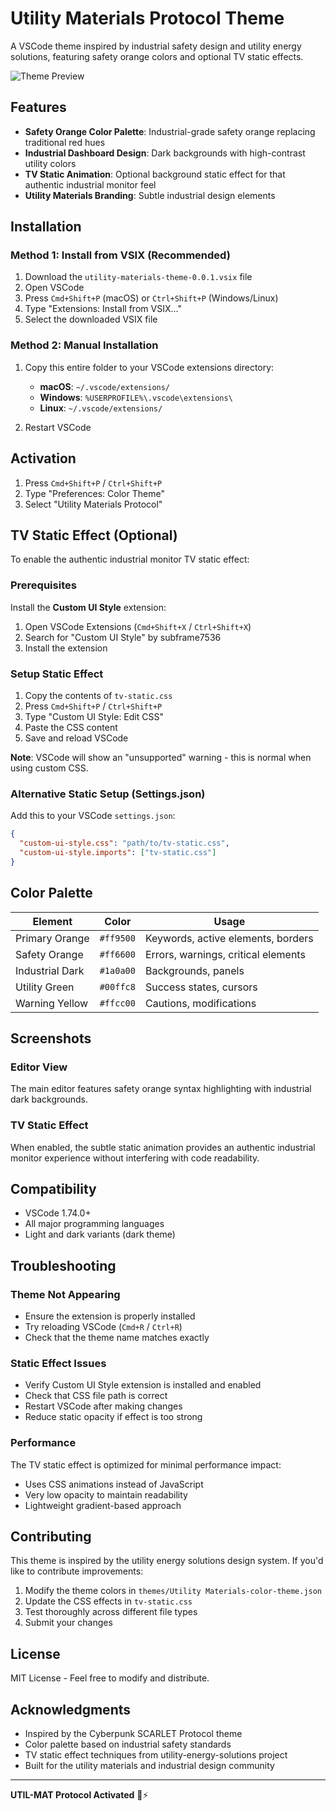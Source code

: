# Utility Materials Protocol Theme

A VSCode theme inspired by industrial safety design and utility energy solutions, featuring safety orange colors and optional TV static effects.

![Theme Preview](https://img.shields.io/badge/theme-utility--materials-ff9500)

## Features

- **Safety Orange Color Palette**: Industrial-grade safety orange replacing traditional red hues
- **Industrial Dashboard Design**: Dark backgrounds with high-contrast utility colors
- **TV Static Animation**: Optional background static effect for that authentic industrial monitor feel
- **Utility Materials Branding**: Subtle industrial design elements

## Installation

### Method 1: Install from VSIX (Recommended)

1. Download the `utility-materials-theme-0.0.1.vsix` file
2. Open VSCode
3. Press `Cmd+Shift+P` (macOS) or `Ctrl+Shift+P` (Windows/Linux)
4. Type "Extensions: Install from VSIX..."
5. Select the downloaded VSIX file

### Method 2: Manual Installation

1. Copy this entire folder to your VSCode extensions directory:
   - **macOS**: `~/.vscode/extensions/`
   - **Windows**: `%USERPROFILE%\.vscode\extensions\`
   - **Linux**: `~/.vscode/extensions/`

2. Restart VSCode

## Activation

1. Press `Cmd+Shift+P` / `Ctrl+Shift+P`
2. Type "Preferences: Color Theme"
3. Select "Utility Materials Protocol"

## TV Static Effect (Optional)

To enable the authentic industrial monitor TV static effect:

### Prerequisites
Install the **Custom UI Style** extension:
1. Open VSCode Extensions (`Cmd+Shift+X` / `Ctrl+Shift+X`)
2. Search for "Custom UI Style" by subframe7536
3. Install the extension

### Setup Static Effect
1. Copy the contents of `tv-static.css`
2. Press `Cmd+Shift+P` / `Ctrl+Shift+P`
3. Type "Custom UI Style: Edit CSS"
4. Paste the CSS content
5. Save and reload VSCode

**Note**: VSCode will show an "unsupported" warning - this is normal when using custom CSS.

### Alternative Static Setup (Settings.json)
Add this to your VSCode `settings.json`:

```json
{
  "custom-ui-style.css": "path/to/tv-static.css",
  "custom-ui-style.imports": ["tv-static.css"]
}
```

## Color Palette

| Element | Color | Usage |
|---------|-------|-------|
| Primary Orange | `#ff9500` | Keywords, active elements, borders |
| Safety Orange | `#ff6600` | Errors, warnings, critical elements |
| Industrial Dark | `#1a0a00` | Backgrounds, panels |
| Utility Green | `#00ffc8` | Success states, cursors |
| Warning Yellow | `#ffcc00` | Cautions, modifications |

## Screenshots

### Editor View
The main editor features safety orange syntax highlighting with industrial dark backgrounds.

### TV Static Effect
When enabled, the subtle static animation provides an authentic industrial monitor experience without interfering with code readability.

## Compatibility

- VSCode 1.74.0+
- All major programming languages
- Light and dark variants (dark theme)

## Troubleshooting

### Theme Not Appearing
- Ensure the extension is properly installed
- Try reloading VSCode (`Cmd+R` / `Ctrl+R`)
- Check that the theme name matches exactly

### Static Effect Issues
- Verify Custom UI Style extension is installed and enabled
- Check that CSS file path is correct
- Restart VSCode after making changes
- Reduce static opacity if effect is too strong

### Performance
The TV static effect is optimized for minimal performance impact:
- Uses CSS animations instead of JavaScript
- Very low opacity to maintain readability
- Lightweight gradient-based approach

## Contributing

This theme is inspired by the utility energy solutions design system. If you'd like to contribute improvements:

1. Modify the theme colors in `themes/Utility Materials-color-theme.json`
2. Update the CSS effects in `tv-static.css`
3. Test thoroughly across different file types
4. Submit your changes

## License

MIT License - Feel free to modify and distribute.

## Acknowledgments

- Inspired by the Cyberpunk SCARLET Protocol theme
- Color palette based on industrial safety standards
- TV static effect techniques from utility-energy-solutions project
- Built for the utility materials and industrial design community

---

**UTIL-MAT Protocol Activated** 🔧⚡